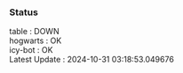 ### Status


table : DOWN  
hogwarts : OK  
icy-bot : OK  
Latest Update : 2024-10-31 03:18:53.049676
